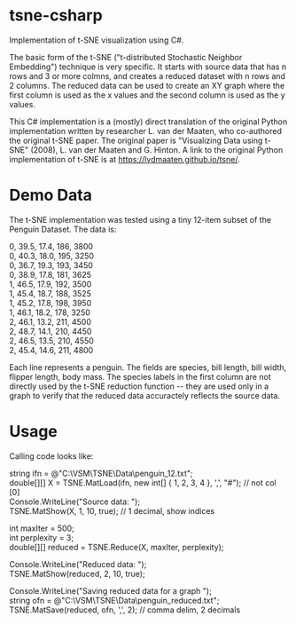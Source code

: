 # tsne-csharp
Implementation of t-SNE visualization using C#.

The basic form of the t-SNE ("t-distributed Stochastic Neighbor Embedding") technique is very specific. It starts with source data that has n rows and 3 or more colmns, and creates a reduced dataset with n rows and 2 columns. The reduced data can be used to create an XY graph where the first column is used as the x values and the second column is used as the y values.

This C# implementation is a (mostly) direct translation of the original Python implementation written by researcher L. van der Maaten, who co-authored the original t-SNE paper. The original paper is "Visualizing Data using t-SNE" (2008), L. van der Maaten and G. Hinton. A link to the original Python implementation of t-SNE is at https://lvdmaaten.github.io/tsne/.

# Demo Data

The t-SNE implementation was tested using a tiny 12-item subset of the Penguin Dataset. The data is:

0, 39.5, 17.4, 186, 3800  
0, 40.3, 18.0, 195, 3250  
0, 36.7, 19.3, 193, 3450  
0, 38.9, 17.8, 181, 3625  
1, 46.5, 17.9, 192, 3500  
1, 45.4, 18.7, 188, 3525  
1, 45.2, 17.8, 198, 3950  
1, 46.1, 18.2, 178, 3250  
2, 46.1, 13.2, 211, 4500  
2, 48.7, 14.1, 210, 4450  
2, 46.5, 13.5, 210, 4550  
2, 45.4, 14.6, 211, 4800  

Each line represents a penguin. The fields are species, bill length, bill width, flipper length, body mass. The species labels in the first column are not directly used by the t-SNE reduction function -- they are used only in a graph to verify that the reduced data accuractely reflects the source data.

# Usage

Calling code looks like:

string ifn = @"C:\VSM\TSNE\Data\penguin_12.txt";  
double[][] X = TSNE.MatLoad(ifn, new int[] { 1, 2, 3, 4 }, ',', "#"); // not col [0]  
Console.WriteLine("Source data: ");  
TSNE.MatShow(X, 1, 10, true); // 1 decimal, show indices  

int maxIter = 500;  
int perplexity = 3;  
double[][] reduced = TSNE.Reduce(X, maxIter, perplexity);  

Console.WriteLine("Reduced data: ");  
TSNE.MatShow(reduced, 2, 10, true);  

Console.WriteLine("Saving reduced data for a graph ");  
string ofn = @"C:\VSM\TSNE\Data\penguin_reduced.txt";  
TSNE.MatSave(reduced, ofn, ',', 2); // comma delim,  2 decimals  
